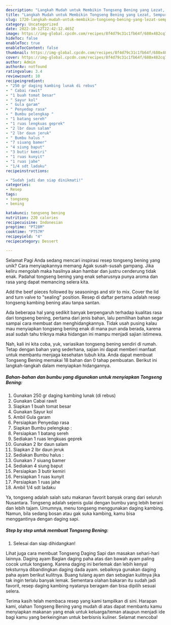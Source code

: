 ```yaml
---
description: "Langkah Mudah untuk Membikin Tongseng Bening yang Lezat, Sempurna"
title: "Langkah Mudah untuk Membikin Tongseng Bening yang Lezat, Sempurna"
slug: 1720-langkah-mudah-untuk-membikin-tongseng-bening-yang-lezat-sempurna
category: Uncategorized
date: 2022-10-12T22:42:12.465Z
image: https://img-global.cpcdn.com/recipes/8f4d79c31c1fb64f/680x482cq70/tongseng-bening-foto-resep-utama.jpg
hideToc: false
enableToc: true
enableTocContent: false
thumbnail: https://img-global.cpcdn.com/recipes/8f4d79c31c1fb64f/680x482cq70/tongseng-bening-foto-resep-utama.jpg
cover: https://img-global.cpcdn.com/recipes/8f4d79c31c1fb64f/680x482cq70/tongseng-bening-foto-resep-utama.jpg
author: Admin
authorAv: notfound
ratingvalue: 3.4
reviewcount: 10
recipeingredient:
- "250 gr daging kambing lunak di rebus"
- " Cabai rawit"
- "1 buah tomat besar"
- " Sayur kol"
- " Gula garam"
- " Penyedap rasa"
- " Bumbu pelengkap "
- "1 batang sereh"
- "1 ruas lengkuas geprek"
- "2 lbr daun salam"
- "2 lbr daun jeruk"
- " Bumbu halus "
- "7 siuang bamer"
- "4 siung baput"
- "3 butir kemiri"
- "1 ruas kunyit"
- "1 ruas jahe"
- "1/4 sdt ladaku"
recipeinstructions:

- "Sudah jadi dan siap dinikmati!"
categories:
- Resep
tags:
- tongseng
- bening

katakunci: tongseng bening 
nutrition: 220 calories
recipecuisine: Indonesian
preptime: "PT28M"
cooktime: "PT57M"
recipeyield: "4"
recipecategory: Dessert

---
```



Selamat Pagi Anda sedang mencari inspirasi resep tongseng bening yang unik? Cara menyiapkannya memang Agak susah-susah gampang. Jika keliru mengolah maka hasilnya akan hambar dan justru cenderung tidak enak. Padahal tongseng bening yang enak seharusnya punya aroma dan rasa yang dapat memancing selera kita.


Add the beef pieces followed by seasonings and stir to mix. Cover the lid and turn valve to &#34;sealing&#34; position. Resep di daftar pertama adalah resep tongseng kambing bening atau tanpa santan.

Ada beberapa hal yang sedikit banyak berpengaruh terhadap kualitas rasa dari tongseng bening, pertama dari jenis bahan, lalu pemilihan bahan segar sampai cara membuat dan menghidangkannya. Tidak usah pusing kalau mau menyiapkan tongseng bening enak di mana pun anda berada, karena asal sudah tahu triknya maka hidangan ini mampu menjadi sajian istimewa.


Nah, kali ini kita coba, yuk, variasikan tongseng bening sendiri di rumah. Tetap dengan bahan yang sederhana, sajian ini dapat memberi manfaat untuk membantu menjaga kesehatan tubuh kita. Anda dapat membuat Tongseng Bening memakai 18 bahan dan 0 tahap pembuatan. Berikut ini langkah-langkah dalam menyiapkan hidangannya.

<!--inarticleads1-->

##### Bahan-bahan dan bumbu yang digunakan untuk menyiapkan Tongseng Bening:

1. Gunakan 250 gr daging kambing lunak (di rebus)
1. Gunakan  Cabai rawit
1. Siapkan 1 buah tomat besar
1. Gunakan  Sayur kol
1. Ambil  Gula garam
1. Persiapkan  Penyedap rasa
1. Siapkan  Bumbu pelengkap :
1. Persiapkan 1 batang sereh
1. Sediakan 1 ruas lengkuas geprek
1. Gunakan 2 lbr daun salam
1. Siapkan 2 lbr daun jeruk
1. Sediakan  Bumbu halus :
1. Gunakan 7 siuang bamer
1. Sediakan 4 siung baput
1. Persiapkan 3 butir kemiri
1. Persiapkan 1 ruas kunyit
1. Persiapkan 1 ruas jahe
1. Ambil 1/4 sdt ladaku


Ya, tongseng adalah salah satu makanan favorit banyak orang dari seluruh Nusantara. Tongseng adalah sejenis gulai dengan bumbu yang lebih berani dan lebih tajam. Umumnya, menu tongseng menggunakan daging kambing. Namun, bila sedang bosan atau gak suka kambing, kamu bisa menggantinya dengan daging sapi. 

<!--inarticleads2-->

##### Step by step untuk membuat Tongseng Bening:


1. Selesai dan siap dihidangkan!

Lihat juga cara membuat Tongseng Daging Sapi dan masakan sehari-hari lainnya. Daging ayam Bagian daging paha atas dan bawah ayam paling cocok untuk tongseng. Karena daging ini berlemak dan lebih kenyal teksturnya dibandingkan daging dada ayam. sebaiknya gunakan daging paha ayam berikut kulitnya. Buang tulang ayam dan sebagian kulitnya jika tak ingin terlalu banyak lemak. Sementara olahan bakaran itu sudah jadi favorit, resep daging kambing nyatanya beragam dan bisa dipilih sesuai selera. 

Terima kasih telah membaca resep yang kami tampilkan di sini. Harapan kami, olahan Tongseng Bening yang mudah di atas dapat membantu kamu menyiapkan makanan yang enak untuk keluarga/teman ataupun menjadi ide bagi kamu yang berkeinginan untuk berbisnis kuliner. Selamat mencoba!
